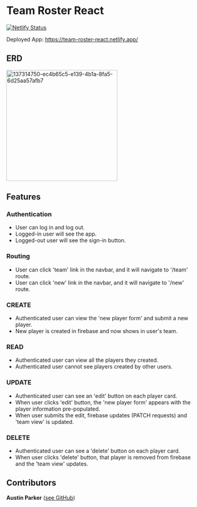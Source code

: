 # Team Roster React

[![Netlify Status](https://api.netlify.com/api/v1/badges/ca79e1ac-050f-40fa-8700-d5b65064e44d/deploy-status)](https://app.netlify.com/sites/team-roster-react/deploys)

Deployed App: https://team-roster-react.netlify.app/

## ERD

<img width="291" alt="137314750-ec4b65c5-e139-4b1a-8fa5-6d25aa57afb7" src="https://user-images.githubusercontent.com/70224936/138563755-2104bc43-96de-4d9a-adc0-97475f1dfd4a.png">

## Features

### Authentication

- User can log in and log out.
- Logged-in user will see the app.
- Logged-out user will see the sign-in button.

### Routing

- User can click 'team' link in the navbar, and it will navigate to '/team' route.
- User can click 'new' link in the navbar, and it will navigate to '/new' route.

### CREATE

- Authenticated user can view the 'new player form' and submit a new player.
- New player is created in firebase and now shows in user's team.

### READ

- Authenticated user can view all the players they created.
- Authenticated user cannot see players created by other users.

### UPDATE

- Authenticated user can see an 'edit' button on each player card.
- When user clicks 'edit' button, the 'new player form' appears with the player information pre-populated.
- When user submits the edit, firebase updates (PATCH requests) and 'team view' is updated.

### DELETE

- Authenticated user can see a 'delete' button on each player card.
- When user clicks 'delete' button, that player is removed from firebase and the 'team view' updates.

## Contributors
**Austin Parker** ([see GitHub](https://www.github.com/austincparker))

